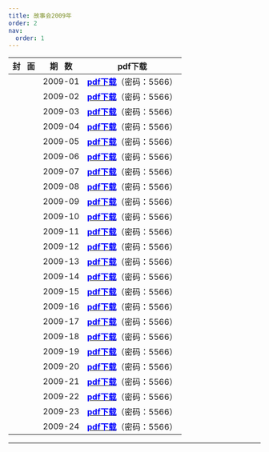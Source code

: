 ```yaml
---
title: 故事会2009年
order: 2
nav:
  order: 1
---
```

| 封   面 | 期   数 |                                                            pdf下载                                                           |
| :-------: | :-------: | :---------------------------------------------------------------------------------------------------------------------------: |
|          |  2009-01  | [<font color="blue">**pdf下载**</font>](https://url97.ctfile.com/f/799297-1457775316-bbd620?p=5566)（密码：5566） |
|          |  2009-02  | [<font color="blue">**pdf下载**</font>](https://url97.ctfile.com/f/799297-1457775322-02822c?p=5566)（密码：5566） |
|          |  2009-03  | [<font color="blue">**pdf下载**</font>](https://url97.ctfile.com/f/799297-1457775337-5f7185?p=5566)（密码：5566） |
|          |  2009-04  | [<font color="blue">**pdf下载**</font>](https://url97.ctfile.com/f/799297-1457775349-4041f9?p=5566)（密码：5566） |
|          |  2009-05  | [<font color="blue">**pdf下载**</font>](https://url97.ctfile.com/f/799297-1457775361-3814a4?p=5566)（密码：5566） |
|          |  2009-06  | [<font color="blue">**pdf下载**</font>](https://url97.ctfile.com/f/799297-1457775373-633f72?p=5566)（密码：5566） |
|          |  2009-07  | [<font color="blue">**pdf下载**</font>](https://url97.ctfile.com/f/799297-1457775382-7cd98e?p=5566)（密码：5566） |
|          |  2009-08  | [<font color="blue">**pdf下载**</font>](https://url97.ctfile.com/f/799297-1457775397-7c578c?p=5566)（密码：5566） |
|          |  2009-09  | [<font color="blue">**pdf下载**</font>](https://url97.ctfile.com/f/799297-1457775406-72e079?p=5566)（密码：5566） |
|          |  2009-10  | [<font color="blue">**pdf下载**</font>](https://url97.ctfile.com/f/799297-1457775421-2d2dde?p=5566)（密码：5566） |
|          |  2009-11  | [<font color="blue">**pdf下载**</font>](https://url97.ctfile.com/f/799297-1457775436-486311?p=5566)（密码：5566） |
|          |  2009-12  | [<font color="blue">**pdf下载**</font>](https://url97.ctfile.com/f/799297-1457775445-7c5f57?p=5566)（密码：5566） |
|          |  2009-13  | [<font color="blue">**pdf下载**</font>](https://url97.ctfile.com/f/799297-1457775457-701593?p=5566)（密码：5566） |
|          |  2009-14  | [<font color="blue">**pdf下载**</font>](https://url97.ctfile.com/f/799297-1457775466-976620?p=5566)（密码：5566） |
|          |  2009-15  | [<font color="blue">**pdf下载**</font>](https://url97.ctfile.com/f/799297-1457775481-d37671?p=5566)（密码：5566） |
|          |  2009-16  | [<font color="blue">**pdf下载**</font>](https://url97.ctfile.com/f/799297-1457775490-5815fb?p=5566)（密码：5566） |
|          |  2009-17  | [<font color="blue">**pdf下载**</font>](https://url97.ctfile.com/f/799297-1457775508-c4131f?p=5566)（密码：5566） |
|          |  2009-18  | [<font color="blue">**pdf下载**</font>](https://url97.ctfile.com/f/799297-1457775520-2368da?p=5566)（密码：5566） |
|          |  2009-19  | [<font color="blue">**pdf下载**</font>](https://url97.ctfile.com/f/799297-1457775526-5b0d9b?p=5566)（密码：5566） |
|          |  2009-20  | [<font color="blue">**pdf下载**</font>](https://url97.ctfile.com/f/799297-1457775535-fecb7f?p=5566)（密码：5566） |
|          |  2009-21  | [<font color="blue">**pdf下载**</font>](https://url97.ctfile.com/f/799297-1457775547-b7536c?p=5566)（密码：5566） |
|          |  2009-22  | [<font color="blue">**pdf下载**</font>](https://url97.ctfile.com/f/799297-1457775556-6c96eb?p=5566)（密码：5566） |
|          |  2009-23  | [<font color="blue">**pdf下载**</font>](https://url97.ctfile.com/f/799297-1457775580-1ad91b?p=5566)（密码：5566） |
|          |  2009-24  | [<font color="blue">**pdf下载**</font>](https://url97.ctfile.com/f/799297-1457775598-91ff88?p=5566)（密码：5566） |

---
